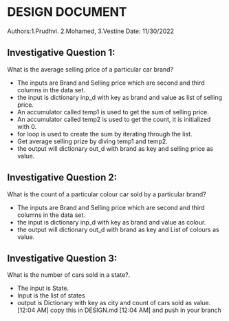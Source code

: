# DESIGN DOCUMENT

Authors:1.Prudhvi.
        2.Mohamed,
        3.Vestine
Date: 11/30/2022
## Investigative Question 1:
What is the average selling price of a particular car brand?
* The inputs are Brand and Selling price which are second and third columns in the data set.
* the input is dictionary inp_d with key as brand and value as list of selling price.
* An accumulator called temp1 is used to get the sum of selling price.
* An accumulator called temp2 is used to get the count, it is initialized with 0.
* for loop is used to create the sum by iterating through the list.
* Get average selling prize by diving temp1 and temp2.
* the output will dictionary out_d with brand as key and selling price as value.
## Investigative Question 2:
What is the count of a particular colour car sold by a particular brand?
* The inputs are Brand and Selling price which are second and third columns in the data set.
* the input is dictionary inp_d with key as brand and value as colour.
* the output will dictionary out_d with brand as key and List of colours as value.
## Investigative Question 3:
What is the number of cars sold in a state?.
* The input is State.
* Input is the list of states
* output is Dictionary with key as city and count of cars sold as value.
[12:04 AM]
copy this in DESIGN.md
[12:04 AM]
and push in your branch
